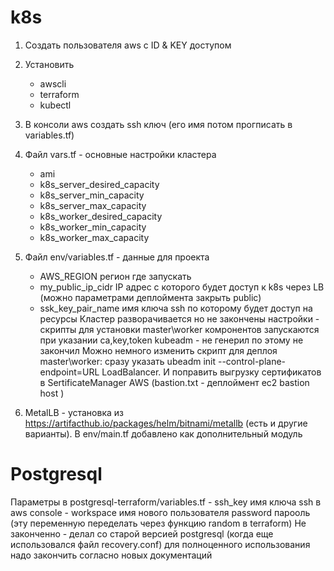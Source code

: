 # k8s
1. Создать пользователя aws с ID & KEY доступом
2. Установить 
    - awscli
    - terraform
    - kubectl
3. В консоли aws создать ssh ключ (его имя потом прогписать в variables.tf)
4. Файл vars.tf - основные настройки кластера
    - ami
    - k8s_server_desired_capacity
    - k8s_server_min_capacity
    - k8s_server_max_capacity
    - k8s_worker_desired_capacity
    - k8s_worker_min_capacity
    - k8s_worker_max_capacity
5. Файл env/variables.tf - данные для проекта
    - AWS_REGION регион где запускать
    - my_public_ip_cidr IP адрес с которого будет доступ к k8s через LB (можно параметрами деплоймента закрыть public)
    - ssk_key_pair_name имя ключа ssh по которому будет доступ на ресурсы
Кластер разворачивается но не закончены настройки - скрипты для установки master\worker комронентов запускаются при указании ca,key,token kubeadm - не генерил по этому не закончил
Можно немного изменить скрипт для деплоя master\worker: сразу указать ubeadm init --control-plane-endpoint=URL LoadBalancer. И поправить выгрузку сертификатов в SertificateManager AWS
(bastion.txt - деплоймент ec2 bastion host )

6. MetalLB - установка из https://artifacthub.io/packages/helm/bitnami/metallb (есть и другие варианты). В env/main.tf добавлено как дополнительный модуль



# Postgresql
Параметры в postgresql-terraform/variables.tf
    - ssh_key имя ключа ssh в aws console
    - workspace имя нового пользователя password парооль (эту переменную переделать через функцию random в terraform)
Не законченно - делал со старой версией postgresql (когда еще использовался файл recovery.conf) для полноценного использования надо закончить согласно  новых документаций
